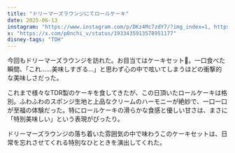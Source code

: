 ```yaml
---
title: "ドリーマーズラウンジにてロールケーキ"
date: 2025-06-13
instagram: "https://www.instagram.com/p/DKz4Mc7zdY7/?img_index=1, https://www.instagram.com/p/DK1hm14Tr76/?img_index=1"
x: "https://x.com/p0nchi_v/status/1933435913578951177"
disney-tags: "TDH"
---
```


今回もドリーマーズラウンジを訪れた。お目当てはケーキセット🍰。一口食べた瞬間、「これ……美味しすぎる…」と思わず心の中で呟いてしまうほどの衝撃的な美味しさだった。

これまで様々なTDR製のケーキを食してきたが、この日頂いたロールケーキは格別。ふわふわのスポンジ生地と上品なクリームのハーモニーが絶妙で、一口一口が至福の体験だった。特にロールケーキの滑らかな食感と優しい甘さは、まさに「特別美味しい」という表現がぴったり。

ドリーマーズラウンジの落ち着いた雰囲気の中で味わうこのケーキセットは、日常を忘れさせてくれる特別なひとときを演出してくれた。 